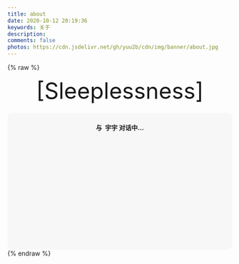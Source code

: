```yaml
---
title: about
date: 2020-10-12 20:19:36
keywords: 关于
description: 
comments: false
photos: https://cdn.jsdelivr.net/gh/yuu2b/cdn/img/banner/about.jpg
---
```

{% raw %}
<!-- 因为vue和botui更新导至bug,现将对话移至js下的botui中配置 -->
<div class="entry-content">
  <div class="moe-mashiro" style="text-align:center; font-size: 50px; margin-bottom: 20px;">[Sleeplessness]</div>
  <div id="hello-mashiro" class="popcontainer" style="min-height: 300px; padding: 2px 6px 4px; background-color: rgba(242, 242, 242, 0.5); border-radius: 10px;">
    <center>
    <p>
    </p>
    <h4>
    与&nbsp;<ruby>
    宇宇&nbsp;<rp>
    （</rp>
    <rt>
     </rt>
    <rp>
    ）</rp>
    </ruby>
    对话中...</h4>
    <p>
    </p>
    </center>
    <bot-ui></bot-ui>
  </div>
</div>
<script src="https://cdn.jsdelivr.net/gh/yuu2b/cdn/js/botui.js"></script>
<script>
bot_ui_ini()
</script>
{% endraw %}